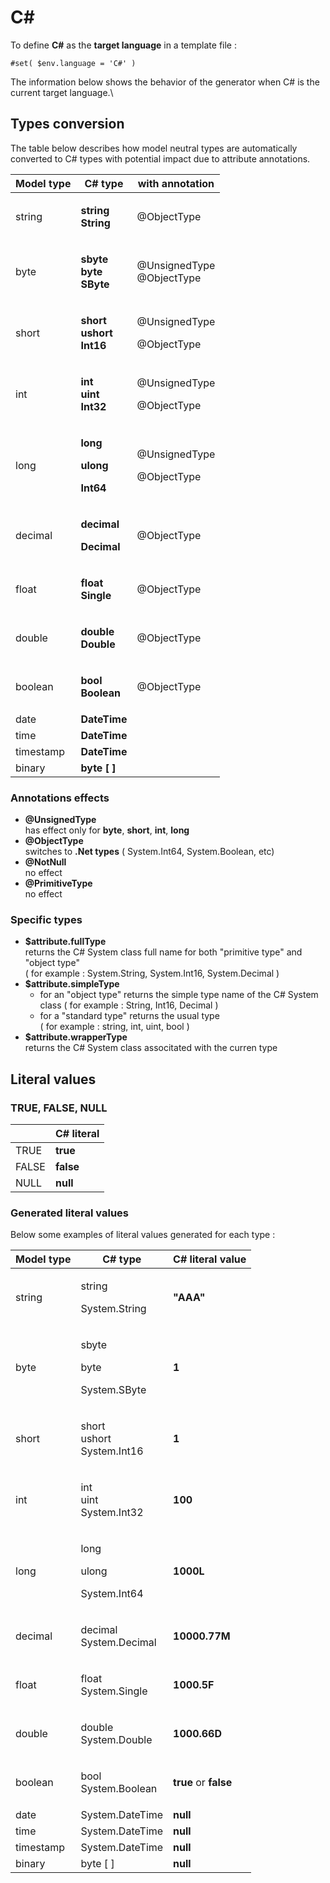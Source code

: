 # C\#

To define **C#** as the **target language** in a template file :

```
#set( $env.language = 'C#' )
```

The information below shows the behavior of the generator when C# is the current target language.\


## Types conversion&#x20;

The table below describes how model neutral types are automatically converted to C# types with potential impact due to attribute annotations.

| Model type | C# type                                                                                | with annotation                               |
| ---------- | -------------------------------------------------------------------------------------- | --------------------------------------------- |
| string     | <p><strong>string</strong> <br><strong>String</strong></p>                             | <p></p><p>@ObjectType</p>                     |
| byte       | <p><strong>sbyte</strong> <br><strong>byte</strong> <br><strong>SByte</strong></p>     | <p></p><p>@UnsignedType <br>@ObjectType</p>   |
| short      | <p><strong>short</strong> <br><strong>ushort</strong> <br><strong>Int16</strong></p>   | <p></p><p>@UnsignedType</p><p>@ObjectType</p> |
| int        | <p><strong>int</strong> <br><strong>uint</strong> <br><strong>Int32</strong></p>       | <p></p><p>@UnsignedType</p><p>@ObjectType</p> |
| long       | <p><strong>long</strong></p><p><strong>ulong</strong></p><p><strong>Int64</strong></p> | <p></p><p>@UnsignedType</p><p>@ObjectType</p> |
| decimal    | <p><strong>decimal</strong></p><p><strong>Decimal</strong></p>                         | <p></p><p>@ObjectType</p>                     |
| float      | <p><strong>float</strong><br><strong>Single</strong></p>                               | <p></p><p>@ObjectType</p>                     |
| double     | <p><strong>double</strong><br><strong>Double</strong></p>                              | <p></p><p>@ObjectType</p>                     |
| boolean    | <p><strong>bool</strong><br><strong>Boolean</strong></p>                               | <p></p><p>@ObjectType</p>                     |
| date       | **DateTime**                                                                           |                                               |
| time       | **DateTime**                                                                           |                                               |
| timestamp  | **DateTime**                                                                           |                                               |
| binary     | **byte \[ ]**                                                                          |                                               |

### Annotations effects

* **@UnsignedType** \
  has effect only for **byte**, **short**, **int**, **long**
* **@ObjectType** \
  switches to **.Net types** ( System.Int64, System.Boolean, etc)
* **@NotNull** \
  no effect
* **@PrimitiveType** \
  no effect

### Specific types&#x20;

* &#x20;**$attribute.fullType**\
  returns the C# System class full name for both "primitive type" and "object type"\
  ( for example : System.String, System.Int16, System.Decimal )
* &#x20;**$attribute.simpleType**&#x20;
  * for an "object type" returns the simple type name of the C# System class ( for example : String, Int16, Decimal )
  * for a "standard type" returns the usual type\
    ( for example : string, int, uint, bool )
* &#x20;**$attribute.wrapperType** \
  returns the C# System class associtated with the curren type

## Literal values

### TRUE, FALSE, NULL

|        | C# literal |
| ------ | ---------- |
| TRUE   | **true**   |
|  FALSE | **false**  |
|  NULL  | **null**   |

### Generated literal values

Below some examples of literal values generated for each type :

|  Model type |  C# type                                     |  C# literal value       |
| ----------- | -------------------------------------------- | ----------------------- |
| string      | <p>string</p><p>System.String</p>            | **"AAA"**               |
| byte        | <p>sbyte </p><p>byte</p><p>System.SByte</p>  | **1**                   |
| short       | <p>short<br>ushort<br>System.Int16</p>       | **1**                   |
| int         | <p>int<br>uint<br>System.Int32</p>           | **100**                 |
| long        | <p>long </p><p>ulong </p><p>System.Int64</p> | **1000L**               |
| decimal     | <p>decimal<br>System.Decimal</p>             | **10000.77M**           |
| float       | <p>float <br>System.Single</p>               | **1000.5F**             |
| double      | <p>double<br>System.Double</p>               | **1000.66D**            |
| boolean     | <p>bool<br>System.Boolean</p>                | **true**  or  **false** |
| date        | System.DateTime                              | **null**                |
| time        | System.DateTime                              | **null**                |
| timestamp   | System.DateTime                              | **null**                |
| binary      | byte \[ ]                                    | **null**                |

